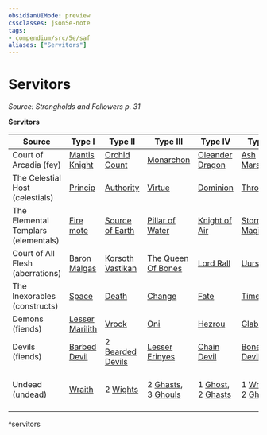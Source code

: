 ```yaml
---
obsidianUIMode: preview
cssclasses: json5e-note
tags:
- compendium/src/5e/saf
aliases: ["Servitors"]
---
```

# Servitors
*Source: Strongholds and Followers p. 31* 

**Servitors**

| Source | Type I | Type II | Type III | Type IV | Type V | Type VI |
|--------|--------|---------|----------|---------|--------|---------|
| Court of Arcadia (fey) | [Mantis Knight](compendium/bestiary/fey/mantis-knight-saf.md) | [Orchid Count](compendium/bestiary/fey/orchid-count-saf.md) | [Monarchon](compendium/bestiary/fey/monarchon-saf.md) | [Oleander Dragon](compendium/bestiary/dragon/oleander-dragon-saf.md) | [Ash Marshal](compendium/bestiary/fey/ash-marshal-saf.md) | [Sidereal Vizier](compendium/bestiary/fey/sidereal-vizier-saf.md) |
| The Celestial Host (celestials) | [Princip](compendium/bestiary/celestial/princip-saf.md) | [Authority](compendium/bestiary/celestial/authority-saf.md) | [Virtue](compendium/bestiary/celestial/virtue-saf.md) | [Dominion](compendium/bestiary/celestial/dominion-saf.md) | [Throne](compendium/bestiary/celestial/throne-saf.md) | [Seraph](compendium/bestiary/celestial/seraph-saf.md) |
| The Elemental Templars (elementals) | [Fire mote](compendium/bestiary/elemental/fire-mote-saf.md) | [Source of Earth](compendium/bestiary/elemental/source-of-earth-saf.md) | [Pillar of Water](compendium/bestiary/elemental/pillar-of-water-saf.md) | [Knight of Air](compendium/bestiary/elemental/knight-of-air-saf.md) | [Storm Magistrate](compendium/bestiary/elemental/storm-magistrate-saf.md) | [High Templar of Dust](compendium/bestiary/elemental/high-templar-of-dust-saf.md) |
| Court of All Flesh (aberrations) | [Baron Malgas](compendium/bestiary/npc/baron-malgas-saf.md) | [Korsoth Vastikan](compendium/bestiary/npc/korsoth-vastikan-saf.md) | [The Queen Of Bones](compendium/bestiary/npc/the-queen-of-bones-saf.md) | [Lord Rall](compendium/bestiary/npc/lord-rall-saf.md) | [Uursovk](compendium/bestiary/npc/uursovk-saf.md) | [Maladar Dictum](compendium/bestiary/aberration/maladar-dictum-saf.md) |
| The Inexorables (constructs) | [Space](compendium/bestiary/construct/space-saf.md) | [Death](compendium/bestiary/construct/death-saf.md) | [Change](compendium/bestiary/construct/change-saf.md) | [Fate](compendium/bestiary/construct/fate-saf.md) | [Time](compendium/bestiary/construct/time-saf.md) | [Nature](compendium/bestiary/construct/nature-saf.md) |
| Demons (fiends) | [Lesser Marilith](compendium/bestiary/fiend/lesser-marilith-saf.md) | [Vrock](compendium/bestiary/fiend/vrock.md) | [Oni](compendium/bestiary/giant/oni.md) | [Hezrou](compendium/bestiary/fiend/hezrou.md) | [Glabrezu](compendium/bestiary/fiend/glabrezu.md) | [Lesser Balor](compendium/bestiary/fiend/lesser-balor-saf.md) |
| Devils (fiends) | [Barbed Devil](compendium/bestiary/fiend/barbed-devil.md) | 2 [Bearded Devils](compendium/bestiary/fiend/bearded-devil.md) | [Lesser Erinyes](compendium/bestiary/fiend/lesser-erinyes-saf.md) | [Chain Devil](compendium/bestiary/fiend/chain-devil.md) | [Bone Devil](compendium/bestiary/fiend/bone-devil.md) | [Horned Devil](compendium/bestiary/fiend/horned-devil.md) |
| Undead (undead) | [Wraith](compendium/bestiary/undead/wraith.md) | 2 [Wights](compendium/bestiary/undead/wight.md) | 2 [Ghasts](compendium/bestiary/undead/ghast.md), 3 [Ghouls](compendium/bestiary/undead/ghoul.md) | 1 [Ghost](compendium/bestiary/undead/ghost.md), 2 [Ghasts](compendium/bestiary/undead/ghast.md) | 1 [Wraith](compendium/bestiary/undead/wraith.md), 2 [Ghasts](compendium/bestiary/undead/ghast.md) | 1 [Ghost](compendium/bestiary/undead/ghost.md), 2 [Wights](compendium/bestiary/undead/wight.md) |
^servitors